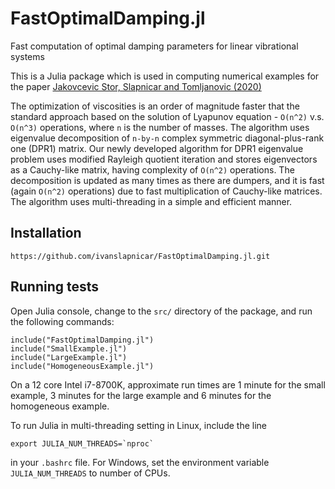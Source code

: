 # FastOptimalDamping.jl

Fast computation of optimal damping parameters for linear vibrational systems

This is a Julia package which is used in computing numerical examples for the paper
[Jakovcevic Stor, Slapnicar and Tomljanovic (2020)][JST2020]


[JST2020]: https://arxiv.org/abs/2002.04917 "Nevena Jakovcevic Stor, Ivan Slapnicar and Zoran Tomljanovic, 'Fast computation of optimal damping parameters for linear vibrational systems', 2020, arXiv:2002.04917 [math.NA]"

The optimization of viscosities is an order of magnitude faster that the standard approach based on the solution of Lyapunov equation - `O(n^2)` v.s. `O(n^3)` operations, where `n` is the number of masses.
The algorithm uses eigenvalue decomposition of `n-by-n` complex symmetric diagonal-plus-rank one (DPR1) matrix.
Our newly developed algorithm for DPR1 eigenvalue problem uses modified Rayleigh quotient iteration and stores eigenvectors as a Cauchy-like matrix, having complexity of `O(n^2)` operations.
The decomposition is updated as many times as there are dumpers, and it is fast (again `O(n^2)` operations) due to fast multiplication of Cauchy-like matrices.
The algorithm uses multi-threading in a simple and efficient manner.

## Installation

`https://github.com/ivanslapnicar/FastOptimalDamping.jl.git`

## Running tests

Open Julia console, change to the `src/` directory of the package, and run the following commands:

```
include("FastOptimalDamping.jl")
include("SmallExample.jl")
include("LargeExample.jl")
include("HomogeneousExample.jl")
```

On a 12 core Intel i7-8700K, approximate run times are
1 minute for the small example, 3 minutes for the large example and 6 minutes for the homogeneous example.

To run Julia in multi-threading setting in Linux, include the line
```
export JULIA_NUM_THREADS=`nproc`
```
in your `.bashrc` file. For Windows, set the environment variable 
`JULIA_NUM_THREADS` to number of CPUs.
